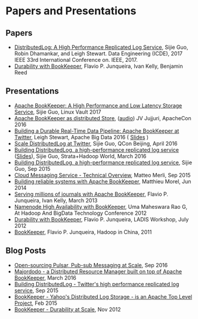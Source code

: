 # Papers and Presentations

## Papers

- [DistributedLog: A High Performance Replicated Log Service](http://ieeexplore.ieee.org/abstract/document/7930058/), Sijie Guo, Robin Dhamankar, and Leigh Stewart. Data Engineering (ICDE), 2017 IEEE 33rd International Conference on. IEEE, 2017.
- [Durability with BookKeeper](http://dl.acm.org/citation.cfm?id=2433144), Flavio P. Junqueira, Ivan Kelly, Benjamin Reed

## Presentations

- [Apache BookKeeper: A High Performance and Low Latency Storage Service](http://www.slideshare.net/hustlmsp/apache-bookkeeper-a-high-performance-and-low-latency-storage-service), Sijie Guo, Linux Vault 2017
- [Apache BookKeeper as distributed Store](http://www.slideshare.net/jujjuri/apache-con2016final), ([audio](http://feathercast.apache.org/apachecon-na-2016-low-latency-distributed-storage-services-using-apache-bookkeeper-venkateswararao-jujjuri-sijie-guo/)) JV Jujjuri, ApacheCon 2016
- [Building a Durable Real-Time Data Pipeline: Apache BookKeeper at Twitter](https://apachebigdata2016.sched.org/event/6M74/building-a-durable-real-time-data-pipeline-apache-bookkeeper-at-twitter-sijie-guo-leigh-stewart-twitter), Leigh Stewart, Apache Big Data 2016 ( [Slides](http://schd.ws/hosted_files/apachebigdata2016/65/Building%20a%20Durable%20Real-Time%20Data%20Pipeline-Apache%20BookKeeper%20at%20Twitter.pdf) )
- [Scale DistributedLog at Twitter](http://daxue.qq.com/content/content/id/2492), Sijie Guo, QCon Beijing, April 2016
- [Building DistributedLog, a high-performance replicated log service](https://www.oreilly.com/ideas/twitters-real-time-data-stack?twitter=@bigdata) ([Slides](http://conferences.oreilly.com/strata/strata-ca-2016/public/schedule/detail/46897)), Sijie Guo, Strata+Hadoop World, March 2016
- [Building DistributedLog, a high-performance replicated log service](https://youtu.be/QW1OEQxcjZc), Sijie Guo, Sep 2015
- [Cloud Messaging Service - Technical Overview](http://www.slideshare.net/MessagingMeetup/cloud-messaging-service-technical-overview), Matteo Merli, Sep 2015
- [Building reliable systems with Apache BookKeeper](http://www.slideshare.net/MatthieuMorel/building-reliable-systems-with-apache-bookkeeper), Matthieu Morel, Jun 2014
- [Serving millions of journals with Apache BookKeeper](https://cwiki.apache.org/confluence/download/attachments/27832576/bk-hadoop-summit-2013.pdf?version=1&modificationDate=1363841022000&api=v2), Flavio P. Junqueira, Ivan Kelly, March 2013
- [Namenode High Availability with BookKeeper](http://hbtc2012.hadooper.cn/subject/track1maheswara2.pdf), Uma Maheswara Rao G, At Hadoop And BigData Technology Conference 2012
- [Durability with BookKeeper](https://cwiki.apache.org/confluence/download/attachments/27832576/bookkeeper-ladis-2012.pdf?version=1&modificationDate=1343016091000&api=v2), Flavio P. Junqueira, LADIS Workshop, July 2012
- [BookKeeper](https://cwiki.apache.org/confluence/download/attachments/27832576/bookkeeper-hic-2011.pdf?version=1&modificationDate=1322791384000&api=v2), Flavio P. Junqueira, Hadoop in China, 2011

## Blog Posts

- [Open-sourcing Pulsar, Pub-sub Messaging at Scale](https://yahooeng.tumblr.com/post/150078336821/open-sourcing-pulsar-pub-sub-messaging-at-scale), Sep 2016
- [Majordodo - a Distributed Resource Manager built on top of Apache BookKeeper](http://eolivelli.blogspot.it/2016/03/majordodo-distributed-resource-manager.html), March 2016 
- [Building DistributedLog - Twitter's high performance replicated log service](https://blog.twitter.com/2015/building-distributedlog-twitter-s-high-performance-replicated-log-service), Sep 2015
- [BookKeeper - Yahoo's Distributed Log Storage - is an Apache Top Level Project](http://yahooeng.tumblr.com/post/109908973316/bookkeeper-yahoos-distributed-log-storage-is), Feb 2015
- [BookKeeper - Durability at Scale](https://developer.yahoo.com/blogs/ydn/bookkeeper-durability-scale-54048.html), Nov 2012
